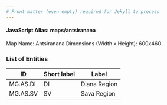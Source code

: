 ```yaml
---
# Front matter (even empty) required for Jekyll to process
---
```


#### JavaScript Alias: maps/antsiranana

Map Name: Antsiranana
Dimensions (Width x Height): 600x460

### List of Entities

| ID       | Short label | Label        |
| -------- | ----------- | ------------ |
| MG.AS.DI | DI          | Diana Region |
| MG.AS.SV | SV          | Sava Region  |
